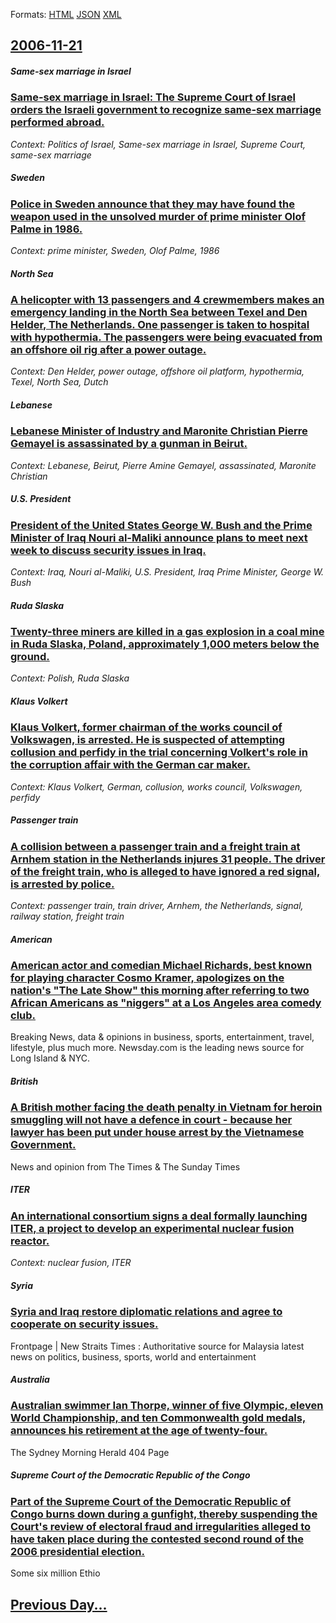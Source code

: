 
Formats: [HTML](2006/11/21/index.html)  [JSON](2006/11/21/index.json)  [XML](2006/11/21/index.xml)  

## [2006-11-21](/news/2006/11/21/index.md)

##### Same-sex marriage in Israel
### [ Same-sex marriage in Israel: The Supreme Court of Israel orders the Israeli government to recognize same-sex marriage performed abroad. ](/news/2006/11/21/same-sex-marriage-in-israel-the-supreme-court-of-israel-orders-the-israeli-government-to-recognize-same-sex-marriage-performed-abroad.md)
_Context: Politics of Israel, Same-sex marriage in Israel, Supreme Court, same-sex marriage_

##### Sweden
### [ Police in Sweden announce that they may have found the weapon used in the unsolved murder of prime minister Olof Palme in 1986. ](/news/2006/11/21/police-in-sweden-announce-that-they-may-have-found-the-weapon-used-in-the-unsolved-murder-of-prime-minister-olof-palme-in-1986.md)
_Context: prime minister, Sweden, Olof Palme, 1986_

##### North Sea
### [ A helicopter with 13 passengers and 4 crewmembers makes an emergency landing in the North Sea between Texel and Den Helder, The Netherlands. One passenger is taken to hospital with hypothermia. The passengers were being evacuated from an offshore oil rig after a power outage. ](/news/2006/11/21/a-helicopter-with-13-passengers-and-4-crewmembers-makes-an-emergency-landing-in-the-north-sea-between-texel-and-den-helder-the-netherlands.md)
_Context: Den Helder, power outage, offshore oil platform, hypothermia, Texel, North Sea, Dutch_

##### Lebanese
### [ Lebanese Minister of Industry and Maronite Christian Pierre Gemayel is assassinated by a gunman in Beirut. ](/news/2006/11/21/lebanese-minister-of-industry-and-maronite-christian-pierre-gemayel-is-assassinated-by-a-gunman-in-beirut.md)
_Context: Lebanese, Beirut, Pierre Amine Gemayel, assassinated, Maronite Christian_

##### U.S. President
### [ President of the United States George W. Bush and the Prime Minister of Iraq Nouri al-Maliki announce plans to meet next week to discuss security issues in Iraq. ](/news/2006/11/21/president-of-the-united-states-george-w-bush-and-the-prime-minister-of-iraq-nouri-al-maliki-announce-plans-to-meet-next-week-to-discuss-se.md)
_Context: Iraq, Nouri al-Maliki, U.S. President, Iraq Prime Minister, George W. Bush_

##### Ruda Slaska
### [ Twenty-three miners are killed in a gas explosion in a coal mine in Ruda Slaska, Poland, approximately 1,000 meters below the ground. ](/news/2006/11/21/twenty-three-miners-are-killed-in-a-gas-explosion-in-a-coal-mine-in-ruda-alaska-poland-approximately-1-000-meters-below-the-ground.md)
_Context: Polish, Ruda Slaska_

##### Klaus Volkert
### [ Klaus Volkert, former chairman of the works council of Volkswagen, is arrested. He is suspected of attempting collusion and perfidy in the trial concerning Volkert's role in the corruption affair with the German car maker. ](/news/2006/11/21/klaus-volkert-former-chairman-of-the-works-council-of-volkswagen-is-arrested-he-is-suspected-of-attempting-collusion-and-perfidy-in-the.md)
_Context: Klaus Volkert, German, collusion, works council, Volkswagen, perfidy_

##### Passenger train
### [ A collision between a passenger train and a freight train at Arnhem station in the Netherlands injures 31 people. The driver of the freight train, who is alleged to have ignored a red signal, is arrested by police. ](/news/2006/11/21/a-collision-between-a-passenger-train-and-a-freight-train-at-arnhem-station-in-the-netherlands-injures-31-people-the-driver-of-the-freight.md)
_Context: passenger train, train driver, Arnhem, the Netherlands, signal, railway station, freight train_

##### American
### [ American actor and comedian Michael Richards, best known for playing character Cosmo Kramer, apologizes on the nation's "The Late Show" this morning after referring to two African Americans as "niggers" at a Los Angeles area comedy club. ](/news/2006/11/21/american-actor-and-comedian-michael-richards-best-known-for-playing-character-cosmo-kramer-apologizes-on-the-nation-s-the-late-show-thi.md)
Breaking News, data &amp; opinions in business, sports, entertainment, travel, lifestyle, plus much more. Newsday.com is the leading news source for Long Island &amp; NYC.

##### British
### [ A British mother facing the death penalty in Vietnam for heroin smuggling will not have a defence in court - because her lawyer has been put under house arrest by the Vietnamese Government. ](/news/2006/11/21/a-british-mother-facing-the-death-penalty-in-vietnam-for-heroin-smuggling-will-not-have-a-defence-in-court-because-her-lawyer-has-been-pu.md)
News and opinion from The Times &amp; The Sunday Times

##### ITER
### [ An international consortium signs a deal formally launching ITER, a project to develop an experimental nuclear fusion reactor. ](/news/2006/11/21/an-international-consortium-signs-a-deal-formally-launching-iter-a-project-to-develop-an-experimental-nuclear-fusion-reactor.md)
_Context: nuclear fusion, ITER_

##### Syria
### [ Syria and Iraq restore diplomatic relations and agree to cooperate on security issues. ](/news/2006/11/21/syria-and-iraq-restore-diplomatic-relations-and-agree-to-cooperate-on-security-issues.md)
Frontpage | New Straits Times : Authoritative source for Malaysia latest news on politics, business, sports, world and entertainment

##### Australia
### [ Australian swimmer Ian Thorpe, winner of five Olympic, eleven World Championship, and ten Commonwealth gold medals, announces his retirement at the age of twenty-four. ](/news/2006/11/21/australian-swimmer-ian-thorpe-winner-of-five-olympic-eleven-world-championship-and-ten-commonwealth-gold-medals-announces-his-retiremen.md)
The Sydney Morning Herald 404 Page

##### Supreme Court of the Democratic Republic of the Congo
### [ Part of the Supreme Court of the Democratic Republic of Congo burns down during a gunfight, thereby suspending the Court's review of electoral fraud and irregularities alleged to have taken place during the contested second round of the 2006 presidential election. ](/news/2006/11/21/part-of-the-supreme-court-of-the-democratic-republic-of-congo-burns-down-during-a-gunfight-thereby-suspending-the-court-s-review-of-electo.md)
Some six million Ethio

## [Previous Day...](/news/2006/11/20/index.md)

